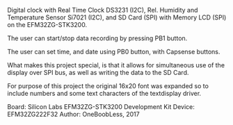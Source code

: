 Digital clock with
  Real Time Clock DS3231 (I2C),
  Rel. Humidity and Temperature Sensor Si7021 (I2C),
  and SD Card (SPI) with Memory LCD (SPI)
on the EFM32ZG-STK3200.

The user can start/stop data recording by pressing PB1 button.

The user can set time, and date using PB0 button, with Capsense buttons.

What makes this project special, is that it allows for simultaneous use
of the display over SPI bus, as well as writing the data to the SD Card.

For purpose of this project the original 16x20 font was expanded so to
include numbers and some text characters of the textdisplay driver.

Board:  Silicon Labs EFM32ZG-STK3200 Development Kit
Device: EFM32ZG222F32
Author: OneBoobLess, 2017
